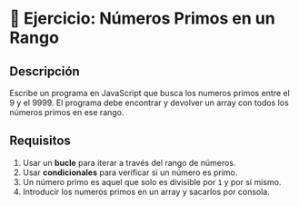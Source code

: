 # 📝 Ejercicio: Números Primos en un Rango  

## Descripción  
Escribe un programa en JavaScript que busca los numeros primos entre el 9 y el 9999. El programa debe encontrar y devolver un array con todos los números primos en ese rango.  

## Requisitos  
1. Usar un **bucle** para iterar a través del rango de números.  
2. Usar **condicionales** para verificar si un número es primo.  
3. Un número primo es aquel que solo es divisible por `1` y por sí mismo.  
4. Introducir los numeros primos en un array y sacarlos por consola.  